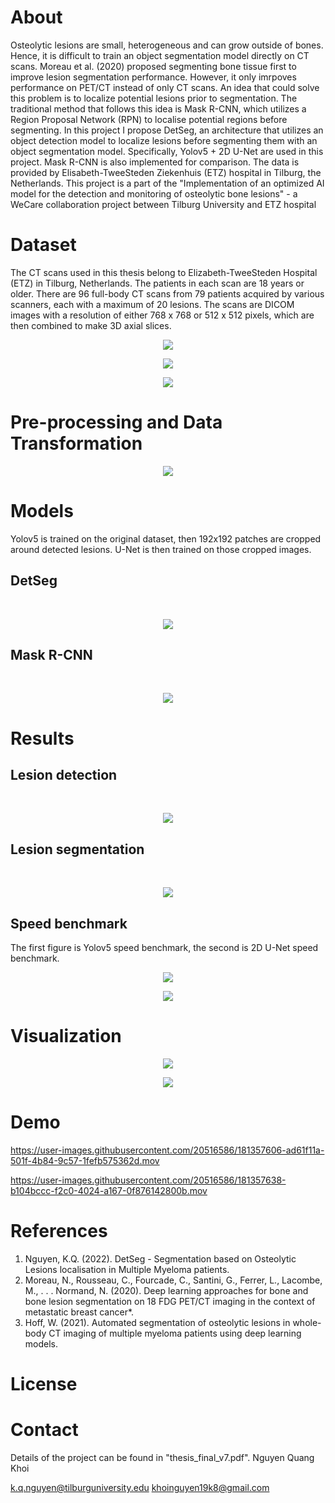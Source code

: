 # About
Osteolytic lesions are small, heterogeneous and can grow outside of bones. Hence, it is difficult to train an object segmentation model directly on CT scans.
Moreau et al. (2020) proposed segmenting bone tissue first to improve lesion segmentation performance. However, it only imrpoves performance on PET/CT instead
of only CT scans. An idea that could solve this problem is to localize potential lesions prior to segmentation. The traditional method that follows this idea is Mask R-CNN, which utilizes
a Region Proposal Network (RPN) to localise potential regions before segmenting. In this project I propose DetSeg, an architecture
that utilizes an object detection model to localize lesions before segmenting them with an object segmentation model. Specifically, Yolov5 + 2D U-Net are 
used in this project. Mask R-CNN is also implemented for comparison. The data is provided by Elisabeth-TweeSteden Ziekenhuis (ETZ) hospital in Tilburg, the Netherlands.
This project is a part of the "Implementation of an optimized AI model for the detection and monitoring of osteolytic bone lesions" - a WeCare collaboration project between Tilburg University and ETZ hospital <br>

# Dataset
The CT scans used in this thesis belong to Elizabeth-TweeSteden Hospital (ETZ) in Tilburg, Netherlands. The patients in each scan are 18 years or
older. There are 96 full-body CT scans from 79 patients acquired by various scanners, each with a maximum of 20 lesions. The scans are DICOM
images with a resolution of either 768 x 768 or 512 x 512 pixels, which are then combined to make 3D axial slices. <br>

<p align="center">
  <img src="https://github.com/khoinguyen19k8/DetSeg/blob/main/figures/data/CTP10_001_Slices.png">
</p>

<p align="center">
  <img src="https://github.com/khoinguyen19k8/DetSeg/blob/main/figures/data/big-lesions-and-ground-truth.png">
</p>

<p align="center">
  <img src="https://github.com/khoinguyen19k8/DetSeg/blob/main/figures/data/lesion_dist.png">
</p>

# Pre-processing and Data Transformation

<p align="center">
  <img src="https://github.com/khoinguyen19k8/DetSeg/blob/main/figures/pipeline/data-augmentation-pipeline.jpg">
</p>

# Models
Yolov5 is trained on the original dataset, then 192x192 patches are cropped around detected lesions. U-Net is then trained on those cropped images.

## DetSeg
<br>
<p align="center">
  <img src="https://github.com/khoinguyen19k8/DetSeg/blob/main/figures/models/DSeg.png">
</p>

## Mask R-CNN
<br>
<p align="center">
  <img src="https://github.com/khoinguyen19k8/DetSeg/blob/main/figures/models/mask-rcnn-architecture.jpg">
</p>

# Results

## Lesion detection
<br>
<p align="center">
  <img src="https://github.com/khoinguyen19k8/DetSeg/blob/main/figures/results/lesion_detection_results.jpg">
</p>

## Lesion segmentation
<br>
<p align="center">
  <img src="https://github.com/khoinguyen19k8/DetSeg/blob/main/figures/results/lesion_segmentation_results.jpg">
</p>

## Speed benchmark
The first figure is Yolov5 speed benchmark, the second is 2D U-Net speed benchmark.

<p align="center">
  <img src="https://github.com/khoinguyen19k8/DetSeg/blob/main/figures/results/benchmark.png">
</p>

<p align="center">
  <img src="https://github.com/khoinguyen19k8/DetSeg/blob/main/figures/results/segmentation_benchmark.png">
</p>

# Visualization

<p align="center">
  <img src="https://github.com/khoinguyen19k8/DetSeg/blob/main/figures/results/yolov5_vis.png">
</p>

<p align="center">
  <img src="https://github.com/khoinguyen19k8/DetSeg/blob/main/figures/results/preds_categorized_01.png">
</p>

# Demo

https://user-images.githubusercontent.com/20516586/181357606-ad61f11a-501f-4b84-9c57-1fefb575362d.mov

https://user-images.githubusercontent.com/20516586/181357638-b104bccc-f2c0-4024-a167-0f876142800b.mov


# References
1. Nguyen, K.Q. (2022). DetSeg - Segmentation based on Osteolytic Lesions localisation in Multiple Myeloma patients.
2. Moreau, N., Rousseau, C., Fourcade, C., Santini, G., Ferrer, L., Lacombe, M., . . . Normand, N. (2020). Deep learning approaches for bone and bone lesion segmentation on 18 FDG PET/CT imaging in the context of metastatic breast cancer*.
3. Hoff, W. (2021). Automated segmentation of osteolytic lesions in whole-body CT imaging of multiple myeloma patients using deep learning models.

# License

# Contact
Details of the project can be found in "thesis_final_v7.pdf".
Nguyen Quang Khoi

k.q.nguyen@tilburguniversity.edu
khoinguyen19k8@gmail.com

